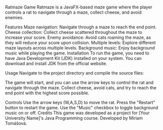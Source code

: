 Ratmaze Game
Ratmaze is a JavaFX-based maze game where the player controls a rat to navigate through a maze, collect cheese, and avoid enemies.

Features
Maze navigation: Navigate through a maze to reach the end point.
Cheese collection: Collect cheese scattered throughout the maze to increase your score.
Enemy avoidance: Avoid cats roaming the maze, as they will reduce your score upon collision.
Multiple levels: Explore different maze layouts across multiple levels.
Background music: Enjoy background music while playing the game.
Installation
To run the game, you need to have Java Development Kit (JDK) installed on your system. You can download and install JDK from the official website.

Usage
Navigate to the project directory and compile the source files:

The game will start, and you can use the arrow keys to control the rat and navigate through the maze. Collect cheese, avoid cats, and try to reach the end point with the highest score possible.

Controls
Use the arrow keys (W,A,S,D) to move the rat.
Press the "Restart" button to restart the game.
Use the "Music" checkbox to toggle background music on or off.
Credits
This game was developed as a project for [Your University Name]'s Java Programming course.
Developed by Miriam Tomášová.